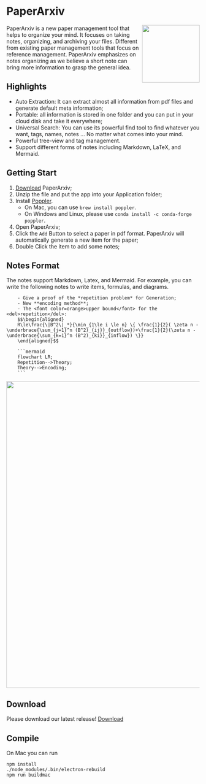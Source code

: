 

# PaperArxiv

<img src="https://user-images.githubusercontent.com/1419566/42982474-04dc27b8-8c14-11e8-8a07-a15e6007c6a8.png" align="right" width="150">

PaperArxiv is a new paper management tool that helps to organize your mind. It focuses on taking notes, organizing, and archiving your files. Different from existing paper management tools that focus on reference management. PaperArxiv emphasizes on notes organizing as we believe a short note can bring more information to grasp the general idea.


## Highlights

- Auto Extraction: It can extract almost all information from pdf files and generate default meta information;
- Portable: all information is stored in one folder and you can put in your cloud disk and take it everywhere;
- Universal Search: You can use its powerful find tool to find whatever you want, tags, names, notes ... No matter what comes into your mind.
- Powerful tree-view and tag management.
- Support different forms of notes including Markdown, LaTeX, and Mermaid.

## Getting Start
1. [Download](https://github.com/fuzihaofzh/PaperArxiv/releases) PaperArxiv;
2. Unzip the file and put the app into your Application folder;
3. Install [Poppler](https://poppler.freedesktop.org/). 
    - On Mac, you can use `brew install poppler`.
    - On Windows and Linux, please use `conda install -c conda-forge poppler`.
4. Open PaperArxiv;
5. Click the `Add` Button to select a paper in pdf format. PaperArxiv will automatically generate a new item for the paper;
6. Double Click the item to add some notes;

## Notes Format
The notes support Markdown, Latex, and Mermaid. For example, you can write the following notes to write items, formulas, and diagrams.
```
    - Give a proof of the *repetition problem* for Generation;
    - New **encoding method**;
    - The <font color=orange>upper bound</font> for the <del>repetition</del>:
    $$\begin{aligned}
    R\le\frac{\|B^2\|_*}{\min_{1\le i \le n} \{ \frac{1}{2}( \zeta n - \underbrace{\sum_{j=1}^n (B^2)_{ij}}_{outflow})+\frac{1}{2}(\zeta n - \underbrace{\sum_{k=1}^n (B^2)_{ki}}_{inflow}) \}}
    \end{aligned}$$

    ```mermaid
    flowchart LR;
    Repetition-->Theory;
    Theory-->Encoding;
    ```

```


<p align="center">
  <img src="https://user-images.githubusercontent.com/1419566/147731761-3f55c24a-be5e-48c2-9159-ae58dddeedb9.png" width="800">
</p>

## Download
Please download our latest release! [Download](https://github.com/fuzihaofzh/PaperArxiv/releases)

## Compile
On Mac you can run
```
npm install
./node_modules/.bin/electron-rebuild
npm run buildmac
```
